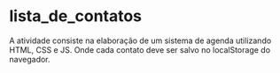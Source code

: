 # lista_de_contatos
 
A atividade consiste na elaboração de um sistema de agenda utilizando HTML, CSS e JS. Onde cada contato deve ser salvo no localStorage do navegador.
